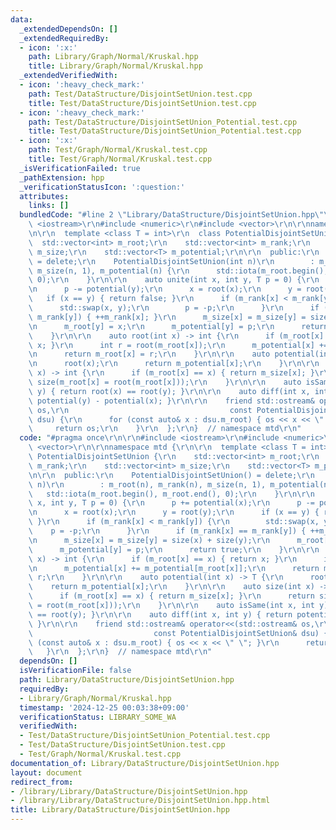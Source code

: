 ```yaml
---
data:
  _extendedDependsOn: []
  _extendedRequiredBy:
  - icon: ':x:'
    path: Library/Graph/Normal/Kruskal.hpp
    title: Library/Graph/Normal/Kruskal.hpp
  _extendedVerifiedWith:
  - icon: ':heavy_check_mark:'
    path: Test/DataStructure/DisjointSetUnion.test.cpp
    title: Test/DataStructure/DisjointSetUnion.test.cpp
  - icon: ':heavy_check_mark:'
    path: Test/DataStructure/DisjointSetUnion_Potential.test.cpp
    title: Test/DataStructure/DisjointSetUnion_Potential.test.cpp
  - icon: ':x:'
    path: Test/Graph/Normal/Kruskal.test.cpp
    title: Test/Graph/Normal/Kruskal.test.cpp
  _isVerificationFailed: true
  _pathExtension: hpp
  _verificationStatusIcon: ':question:'
  attributes:
    links: []
  bundledCode: "#line 2 \"Library/DataStructure/DisjointSetUnion.hpp\"\n\r\n#include\
    \ <iostream>\r\n#include <numeric>\r\n#include <vector>\r\n\r\nnamespace mtd {\r\
    \n\r\n  template <class T = int>\r\n  class PotentialDisjointSetUnion {\r\n  \
    \  std::vector<int> m_root;\r\n    std::vector<int> m_rank;\r\n    std::vector<int>\
    \ m_size;\r\n    std::vector<T> m_potential;\r\n\r\n  public:\r\n    PotentialDisjointSetUnion()\
    \ = delete;\r\n    PotentialDisjointSetUnion(int n)\r\n        : m_root(n), m_rank(n),\
    \ m_size(n, 1), m_potential(n) {\r\n      std::iota(m_root.begin(), m_root.end(),\
    \ 0);\r\n    }\r\n\r\n    auto unite(int x, int y, T p = 0) {\r\n      p += potential(x);\r\
    \n      p -= potential(y);\r\n      x = root(x);\r\n      y = root(y);\r\n   \
    \   if (x == y) { return false; }\r\n      if (m_rank[x] < m_rank[y]) {\r\n  \
    \      std::swap(x, y);\r\n        p = -p;\r\n      }\r\n      if (m_rank[x] ==\
    \ m_rank[y]) { ++m_rank[x]; }\r\n      m_size[x] = m_size[y] = size(x) + size(y);\r\
    \n      m_root[y] = x;\r\n      m_potential[y] = p;\r\n      return true;\r\n\
    \    }\r\n\r\n    auto root(int x) -> int {\r\n      if (m_root[x] == x) { return\
    \ x; }\r\n      int r = root(m_root[x]);\r\n      m_potential[x] += m_potential[m_root[x]];\r\
    \n      return m_root[x] = r;\r\n    }\r\n\r\n    auto potential(int x) -> T {\r\
    \n      root(x);\r\n      return m_potential[x];\r\n    }\r\n\r\n    auto size(int\
    \ x) -> int {\r\n      if (m_root[x] == x) { return m_size[x]; }\r\n      return\
    \ size(m_root[x] = root(m_root[x]));\r\n    }\r\n\r\n    auto isSame(int x, int\
    \ y) { return root(x) == root(y); }\r\n\r\n    auto diff(int x, int y) { return\
    \ potential(y) - potential(x); }\r\n\r\n    friend std::ostream& operator<<(std::ostream&\
    \ os,\r\n                                    const PotentialDisjointSetUnion&\
    \ dsu) {\r\n      for (const auto& x : dsu.m_root) { os << x << \" \"; }\r\n \
    \     return os;\r\n    }\r\n  };\r\n}  // namespace mtd\r\n"
  code: "#pragma once\r\n\r\n#include <iostream>\r\n#include <numeric>\r\n#include\
    \ <vector>\r\n\r\nnamespace mtd {\r\n\r\n  template <class T = int>\r\n  class\
    \ PotentialDisjointSetUnion {\r\n    std::vector<int> m_root;\r\n    std::vector<int>\
    \ m_rank;\r\n    std::vector<int> m_size;\r\n    std::vector<T> m_potential;\r\
    \n\r\n  public:\r\n    PotentialDisjointSetUnion() = delete;\r\n    PotentialDisjointSetUnion(int\
    \ n)\r\n        : m_root(n), m_rank(n), m_size(n, 1), m_potential(n) {\r\n   \
    \   std::iota(m_root.begin(), m_root.end(), 0);\r\n    }\r\n\r\n    auto unite(int\
    \ x, int y, T p = 0) {\r\n      p += potential(x);\r\n      p -= potential(y);\r\
    \n      x = root(x);\r\n      y = root(y);\r\n      if (x == y) { return false;\
    \ }\r\n      if (m_rank[x] < m_rank[y]) {\r\n        std::swap(x, y);\r\n    \
    \    p = -p;\r\n      }\r\n      if (m_rank[x] == m_rank[y]) { ++m_rank[x]; }\r\
    \n      m_size[x] = m_size[y] = size(x) + size(y);\r\n      m_root[y] = x;\r\n\
    \      m_potential[y] = p;\r\n      return true;\r\n    }\r\n\r\n    auto root(int\
    \ x) -> int {\r\n      if (m_root[x] == x) { return x; }\r\n      int r = root(m_root[x]);\r\
    \n      m_potential[x] += m_potential[m_root[x]];\r\n      return m_root[x] =\
    \ r;\r\n    }\r\n\r\n    auto potential(int x) -> T {\r\n      root(x);\r\n  \
    \    return m_potential[x];\r\n    }\r\n\r\n    auto size(int x) -> int {\r\n\
    \      if (m_root[x] == x) { return m_size[x]; }\r\n      return size(m_root[x]\
    \ = root(m_root[x]));\r\n    }\r\n\r\n    auto isSame(int x, int y) { return root(x)\
    \ == root(y); }\r\n\r\n    auto diff(int x, int y) { return potential(y) - potential(x);\
    \ }\r\n\r\n    friend std::ostream& operator<<(std::ostream& os,\r\n         \
    \                           const PotentialDisjointSetUnion& dsu) {\r\n      for\
    \ (const auto& x : dsu.m_root) { os << x << \" \"; }\r\n      return os;\r\n \
    \   }\r\n  };\r\n}  // namespace mtd\r\n"
  dependsOn: []
  isVerificationFile: false
  path: Library/DataStructure/DisjointSetUnion.hpp
  requiredBy:
  - Library/Graph/Normal/Kruskal.hpp
  timestamp: '2024-12-25 00:03:38+09:00'
  verificationStatus: LIBRARY_SOME_WA
  verifiedWith:
  - Test/DataStructure/DisjointSetUnion_Potential.test.cpp
  - Test/DataStructure/DisjointSetUnion.test.cpp
  - Test/Graph/Normal/Kruskal.test.cpp
documentation_of: Library/DataStructure/DisjointSetUnion.hpp
layout: document
redirect_from:
- /library/Library/DataStructure/DisjointSetUnion.hpp
- /library/Library/DataStructure/DisjointSetUnion.hpp.html
title: Library/DataStructure/DisjointSetUnion.hpp
---
```

